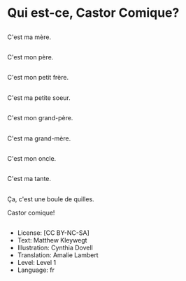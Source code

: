 # Qui est-ce, Castor Comique?

##
C'est ma mère.

##
C'est mon père.

##
C'est mon petit frère.

##
C'est ma petite soeur.

##
C'est mon grand-père.

##
C'est ma grand-mère.

##
C'est mon oncle.

##
C'est ma tante.

##
Ça, c'est une boule de quilles.

Castor comique!

##
* License: [CC BY-NC-SA]
* Text: Matthew Kleywegt
* Illustration: Cynthia Dovell
* Translation: Amalie Lambert
* Level: Level 1
* Language: fr
